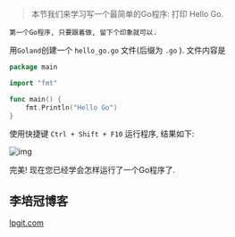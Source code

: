 > 本节我们来学习写一个最简单的Go程序: 打印 Hello Go.

```
第一个Go程序, 只要跟着做, 留下个印象就可以.
```


用`Goland`创建一个 `hello_go.go` 文件(后缀为 `.go` ). 文件内容是

```go
package main

import "fmt"

func main() {
	fmt.Println("Hello Go")
}
```


使用快捷键 `Ctrl + Shift + F10` 运行程序, 结果如下:


![img](https://i.loli.net/2019/09/14/EYagf6B47OAIJwq.png)

完美! 现在您已经学会怎样运行了一个Go程序了.

## 李培冠博客

[lpgit.com](https://lpgit.com)
